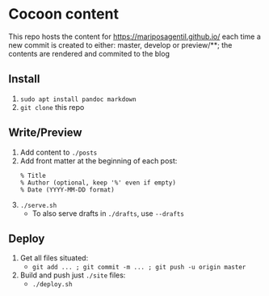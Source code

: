 # Cocoon content
This repo hosts the content for https://mariposagentil.github.io/ each time a new commit is created to either: master, develop or preview/**; the contents are rendered and commited to the blog

## Install

1. `sudo apt install pandoc markdown`
1. `git clone` this repo

## Write/Preview

1. Add content to `./posts`
1. Add front matter at the beginning of each post:
    ```
    % Title
    % Author (optional, keep '%' even if empty)
    % Date (YYYY-MM-DD format)
    ```
1. `./serve.sh`
    - To also serve drafts in `./drafts`, use `--drafts`

## Deploy

1. Get all files situated:
    - `git add ... ; git commit -m ... ; git push -u origin master`
3. Build and push just `./site` files:
    - `./deploy.sh`


